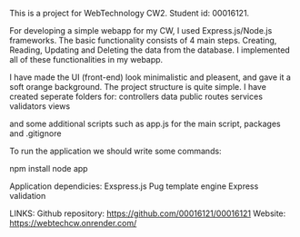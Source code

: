 This is a project for WebTechnology CW2. Student id: 00016121.

For developing a simple webapp for my CW, I used Express.js/Node.js frameworks. The basic functionality consists of 4 main steps.
Creating, Reading, Updating and Deleting the data from the database. I implemented all of these functionalities in my webapp.

I have made the UI (front-end) look minimalistic and pleasent, and gave it a soft orange background. 
The project structure is quite simple. I have created seperate folders for:
controllers
data
public
routes
services
validators
views

and some additional scripts such as app.js for the main script, packages
and .gitignore


To run the application we should write some commands:

npm install
node app


Application dependicies:
Exspress.js
Pug template engine
Express validation

LINKS: 
Github repository: https://github.com/00016121/00016121
Website: https://webtechcw.onrender.com/